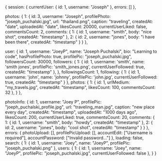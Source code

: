{
  session: {
    currentUser: {
      id: 1,
      username: "Joseph"
    },
    errors: []
  },

  photos: {
    1: {
      id: 3,
      username: "Joseph",
      profilePhoto: "joseph_puchalski.jpg",
      url: "thailand.png",
      caption: "traveling",
      createdAt: "date",
      uploadedAt: "date",
      likesCount: 20000,
      currentUserLiked: false,
      commentsCount: 2,
      comments: {
        1: {
          id: 1,
          username: "smith",
          body: "nice shot",
          createdAt: "timestamp"
        },
        2: {
          id: 2,
          username: "jones",
          body: "i have been there",
          createdAt: "timestamp"
        }
      }
    },

  user: {
    id: 1,
    username: "JoeyP",
    name: "Joseph Puchalski",
    bio: "Learning to code",
    hasProfilePhoto: true,
    profilePic: "joseph_puchalski.jpg",
    followersCount: 30000,
    followers: {
      1: {
        id: 1,
        username: 'smith',
        name: 'smith jones',
        profilePic: 'smith_jones.png',
        currentUserFollowed: true,
        createdAt: "timestamp"
      },
    },
    followingsCount: 1,
    following: {
      1: {
        id: 1,
        username: 'john',
        name: 'johnny',
        profilePic: 'john.jpg',
        currentUserFollowed: true,
        createdAt: "timestamp"
      }
    },
    photos: {
      1: {
        id: 1,
        urlMedium: "my_travels.jpg",
        createdAt: "timestamp",
        likesCount: 100,
        commentsCount: 32
      },
    }
  },

  photoInfo: {
    id: 1,
    username: "Joey P",
    profilePic: "joeph_puchalski_profile.jpg",
    url: "traveling_man.jpg",
    caption: "new place every day",
    createdAt: "timestamp",
    uploadedAt: "1000 days ago",
    likesCount: 200,
    currentUserLiked: true,
    commentsCount: 20,
    comments: {
      1: {
        id: 1,
        username: "smith",
        body: "howdy",
        createdAt: "timestamp"
      },
      2: {
        id: 2,
        username: "jones",
        body: "cool shot",
        createdAt: "timestamp"
      }
    }
  },
  errors: {
    photoUpload: [],
    profilePicUpload: [],
    accountEdit: ["Username is required"],
    accountPassword: ["Invalid password..."]
  },
  loading: false,
  search: {
    1: {
      id: 1,
      username: "Joey",
      name: "JoeyP",
      profilePic: "joseph_puchalski.png"
  },
  users: {
    1: {
      id: 1,
      username: "Joey",
      name: "JoeyP",
      profilePic: "joseph_puchalski.jpg",
      currentUserFollowed: false
    },
  }
}
